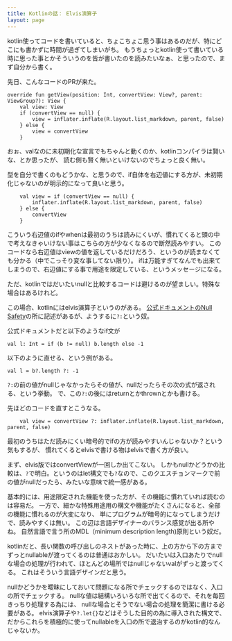```yaml
---
title: Kotlinの話： Elvis演算子
layout: page
---
```


kotlin使ってコードを書いていると、ちょこちょこ思う事はあるのだが、特にどこにも書かずに時間が過ぎてしまいがち。
もうちょっとkotlin使って書いている時に思った事とかそういうのを皆が書いたのを読みたいなぁ、と思ったので、まず自分から書く。

先日、こんなコードのPRが来た。

```
override fun getView(position: Int, convertView: View?, parent: ViewGroup?): View {
    val view: View
    if (convertView == null) {
        view = inflater.inflate(R.layout.list_markdown, parent, false)
    } else {
        view = convertView
    }
```

おぉ、valなのに未初期化な宣言でもちゃんと動くのか、kotlinコンパイラは賢いな、とか思ったが、
読む側も賢く無いといけないのでちょっと良く無い。

型を自分で書くのもどうかな、と思うので、if自体を右辺値にする方が、未初期化じゃないのが明示的になって良いと思う。

```
    val view = if (convertView == null) {
        inflater.inflate(R.layout.list_markdown, parent, false)
    } else {
        convertView
    }
```

こういう右辺値のifやwhenは最初のうちは読みにくいが、慣れてくると頭の中で考えなきゃいけない事はこちらの方が少なくなるので断然読みやすい。
このコードなら右辺値はviewの値を返しているだけだろう、というのが読まなくても分かる（中でこっそり変な事してない限り）。
ifは万能すぎてなんでも出来てしまうので、右辺値にする事で用途を限定している、というメッセージになる。

ただ、kotlinではだいたいnullと比較するコードは避けるのが望ましい。特殊な場合はあるけれど。

この場合、kotlinにはelvis演算子というのがある。
[公式ドキュメントのNull Safety](https://kotlinlang.org/docs/reference/null-safety.html)の所に記述があるが、ようするに`?:`という奴。

公式ドキュメントだと以下のようなif文が

```
val l: Int = if (b != null) b.length else -1
```

以下のように直せる、という例がある。

```
val l = b?.length ?: -1
```

`?:`の前の値がnullじゃなかったらその値が、nullだったらその次の式が返される、という挙動。
で、この`?:`の後にはreturnとかthrownとかも書ける。

先ほどのコードを直すとこうなる。

```
    val view = convertView ?: inflater.inflate(R.layout.list_markdown, parent, false)
```

最初のうちはただ読みにくい暗号的でifの方が読みやすいんじゃないか？という気もするが、
慣れてくるとelvisで書ける物はelvisで書く方が良い。

まず、elvis版ではconvertViewが一回しか出てこない。
しかもnullかどうかの比較は、`?`で明白。というのはlet構文でも`?`なので、このクエスチョンマークで前の値がnullだったら、みたいな意味で統一感がある。

基本的には、用途限定された機能を使った方が、その機能に慣れていれば読むのは容易だ。
一方で、細かな特殊用途用の構文や機能がたくさんになると、全部の機能に慣れるのが大変になり、
単にプログラムが暗号的になってしまうだけで、読みやすくは無い。
この辺は言語デザイナーのバランス感覚が出る所やね。
自然言語で言う所のMDL（minimum description length)原則という奴だ。

kotlinだと、長い関数の呼び出しのネストがあった時に、上の方から下の方までずっとnullableが渡ってくるのは普通はおかしい。
だいたいは入口あたりでnullな場合の処理が行われて、ほとんどの場所ではnullじゃないvalがずっと渡ってくる。
これはそういう言語デザインだと思う。

nullかどうかを曖昧にしておいて問題になる所でチェックするのではなく、入口の所でチェックする。
nullな値は結構いろいろな所で出てくるので、それを毎回きっちり処理する為には、
nullな場合とそうでない場合の処理を簡潔に書ける必要がある。
elvis演算子や`?.let{}`などはそうした目的の為に導入された構文で、
だからこれらを積極的に使ってnullableを入口の所で退治するのがkotlin的なんじゃないか。
